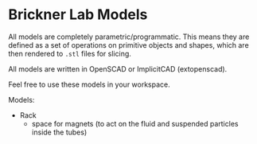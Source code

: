 # Brickner Lab Models

All models are completely parametric/programmatic.  This means they are defined as a set of operations on primitive objects and shapes, which are then rendered to `.stl` files for slicing. 

All models are written in OpenSCAD or ImplicitCAD (extopenscad).

Feel free to use these models in your workspace.

Models:

- Rack 
	- space for magnets (to act on the fluid and suspended particles inside the tubes)

